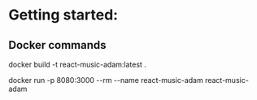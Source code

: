 # Getting started:

## Docker commands

docker build -t react-music-adam:latest .

docker run -p 8080:3000 --rm --name react-music-adam react-music-adam
